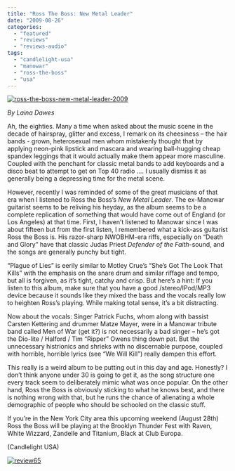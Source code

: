 ```yaml
---
title: "Ross The Boss: New Metal Leader"
date: "2009-08-26"
categories: 
  - "featured"
  - "reviews"
  - "reviews-audio"
tags: 
  - "candlelight-usa"
  - "manowar"
  - "ross-the-boss"
  - "usa"
---
```


[![ross-the-boss-new-metal-leader-2009](http://www.hellbound.ca/wp-content/uploads/2009/08/ross-the-boss-new-metal-leader-2009-300x300.jpg "ross-the-boss-new-metal-leader-2009")](http://www.hellbound.ca/wp-content/uploads/2009/08/ross-the-boss-new-metal-leader-2009.jpg)

_By Laina Dawes_

Ah, the eighties. Many a time when asked about the music scene in the decade of hairspray, glitter and excess, I remark on its cheesiness – the hair bands - grown, heterosexual men whom mistakenly thought that by applying neon-pink lipstick and mascara and wearing ball-hugging cheap spandex leggings that it would actually make them appear more masculine. Coupled with the penchant for classic metal bands to add keyboards and a disco beat to attempt to get on Top 40 radio …. I usually dismiss it as generally being a depressing time for the metal scene.

However, recently I was reminded of some of the great musicians of that era when I listened to Ross the Boss’s _New Metal Leader_. The ex-Manowar guitarist seems to be reliving his heyday, as the album seems to be a complete replication of something that would have come out of England (or Los Angeles) at that time. First, I haven’t listened to Manowar since I was about fifteen but from the first listen, I remembered what a kick-ass guitarist Ross the Boss is. His razor-sharp NWOBHM-era riffs, especially on “Death and Glory” have that classic Judas Priest _Defender of the Faith_\-sound, and the songs are generally punchy but tight.

“Plague of Lies” is eerily similar to Motley Crue’s “She’s Got The Look That Kills” with the emphasis on the snare drum and similar riffage and tempo, but all is forgiven, as it’s tight, catchy and crisp. But here’s a hint: If you listen to this album, make sure that you have a good /stereo/IPod/MP3 device because it sounds like they mixed the bass and the vocals really low to heighten Ross’s playing. While making total sense, it’s a bit distracting.

Now about the vocals: Singer Patrick Fuchs, whom along with bassist Carsten Kettering and drummer Matze Mayer, were in a Manowar tribute band called Men of War (get it?) is not necessarily a bad singer – he’s got the Dio-lite / Halford / Tim “Ripper” Owens thing down pat. But the unnecessary histrionics and shrieks with no discernable purpose, coupled with horrible, horrible lyrics (see “We Will Kill”) really dampen this effort.

This really is a weird album to be putting out in this day and age. Honestly? I don’t think anyone under 30 is going to get it, as the song structure one every track seem to deliberately mimic what was once popular. On the other hand, Ross the Boss is obviously sticking to what he knows best, and there is nothing wrong with that, but he runs the chance of alienating a whole demographic of people who should be schooled on the classic stuff.

If you’re in the New York City area this upcoming weekend (August 28th) Ross the Boss will be playing at the Brooklyn Thunder Fest with Raven, White Wizzard, Zandelle and Titanium, Black at Club Europa.

(Candlelight USA)

[![review65](http://www.hellbound.ca/wp-content/uploads/2009/08/review65.png "review65")](http://www.hellbound.ca/wp-content/uploads/2009/08/review65.png)
